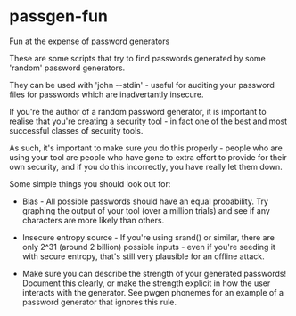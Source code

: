 passgen-fun
===========

Fun at the expense of password generators

These are some scripts that try to find passwords generated by some
'random' password generators.

They can be used with 'john --stdin' - useful for auditing your password
files for passwords which are inadvertantly insecure.

If you're the author of a random password generator, it is important to
realise that you're creating a security tool - in fact one of the best
and most successful classes of security tools.

As such, it's important to make sure you do this properly - people who
are using your tool are people who have gone to extra effort to provide
for their own security, and if you do this incorrectly, you have really
let them down.

Some simple things you should look out for:

- Bias - All possible passwords should have an equal probability. Try
  graphing the output of your tool (over a million trials) and see if
  any characters are more likely than others.

- Insecure entropy source - If you're using srand() or similar, there
  are only 2^31 (around 2 billion) possible inputs - even if you're
  seeding it with secure entropy, that's still very plausible for an
  offline attack.

- Make sure you can describe the strength of your generated passwords!
  Document this clearly, or make the strength explicit in how the user
  interacts with the generator.  See pwgen phonemes for an example of
  a password generator that ignores this rule.

